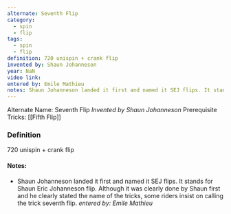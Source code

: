 ```yaml
---
alternate: Seventh Flip
category:
  - spin
  - flip
tags:
  - spin
  - flip
definition: 720 unispin + crank flip
invented by: Shaun Johanneson
year: NaN
video link: 
entered by: Emile Mathieu
notes: Shaun Johanneson landed it first and named it SEJ flips. It stands for Shaun Eric Johanneson flip. Although it was clearly done by Shaun first and he clearly stated the name of the tricks, some riders insist on calling the trick seventh flip.
---
```

Alternate Name: Seventh Flip
*Invented by Shaun Johanneson*
Prerequisite Tricks: [[Fifth Flip]]

### Definition
720 unispin + crank flip


#### Notes:
- Shaun Johanneson landed it first and named it SEJ flips. It stands for Shaun Eric Johanneson flip. Although it was clearly done by Shaun first and he clearly stated the name of the tricks, some riders insist on calling the trick seventh flip.
*entered by: Emile Mathieu*
